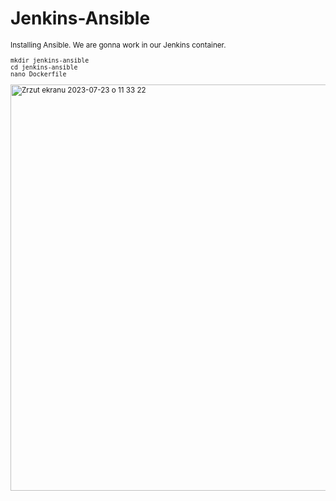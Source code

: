 # Jenkins-Ansible

<sub/> 

Installing Ansible. We are gonna work in our Jenkins container. 

```
mkdir jenkins-ansible
cd jenkins-ansible
nano Dockerfile
```

<img width="650" alt="Zrzut ekranu 2023-07-23 o 11 33 22" src="https://github.com/eda6767/Jenkins-Ansible/assets/102791467/b53db909-6b35-4b11-9500-aa558c97ccff">

